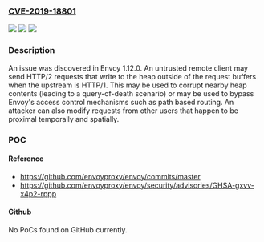 ### [CVE-2019-18801](https://cve.mitre.org/cgi-bin/cvename.cgi?name=CVE-2019-18801)
![](https://img.shields.io/static/v1?label=Product&message=n%2Fa&color=blue)
![](https://img.shields.io/static/v1?label=Version&message=n%2Fa&color=blue)
![](https://img.shields.io/static/v1?label=Vulnerability&message=n%2Fa&color=brighgreen)

### Description

An issue was discovered in Envoy 1.12.0. An untrusted remote client may send HTTP/2 requests that write to the heap outside of the request buffers when the upstream is HTTP/1. This may be used to corrupt nearby heap contents (leading to a query-of-death scenario) or may be used to bypass Envoy's access control mechanisms such as path based routing. An attacker can also modify requests from other users that happen to be proximal temporally and spatially.

### POC

#### Reference
- https://github.com/envoyproxy/envoy/commits/master
- https://github.com/envoyproxy/envoy/security/advisories/GHSA-gxvv-x4p2-rppp

#### Github
No PoCs found on GitHub currently.


